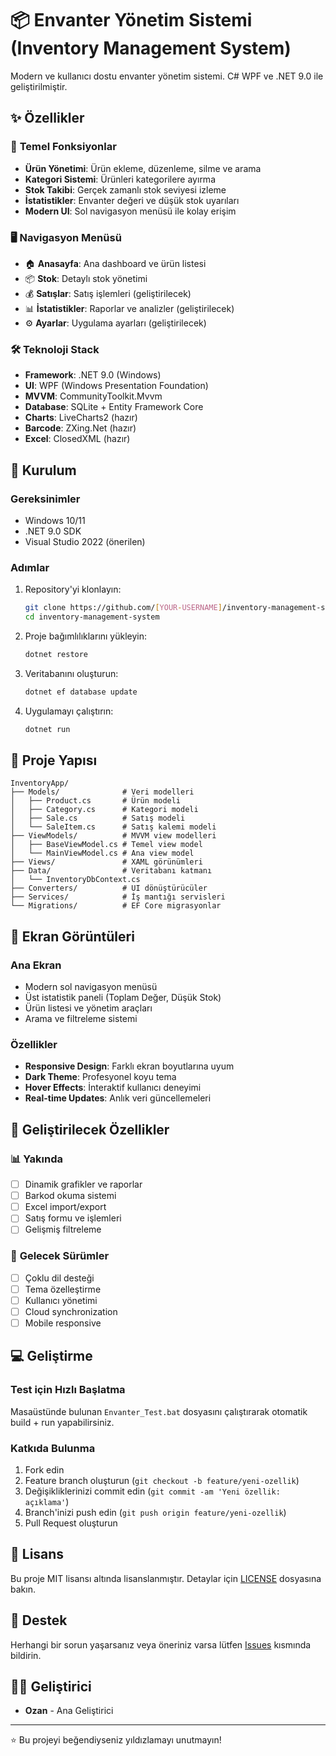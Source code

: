 # 📦 Envanter Yönetim Sistemi (Inventory Management System)

Modern ve kullanıcı dostu envanter yönetim sistemi. C# WPF ve .NET 9.0 ile geliştirilmiştir.

## ✨ Özellikler

### 🎯 **Temel Fonksiyonlar**
- **Ürün Yönetimi**: Ürün ekleme, düzenleme, silme ve arama
- **Kategori Sistemi**: Ürünleri kategorilere ayırma
- **Stok Takibi**: Gerçek zamanlı stok seviyesi izleme  
- **İstatistikler**: Envanter değeri ve düşük stok uyarıları
- **Modern UI**: Sol navigasyon menüsü ile kolay erişim

### 🖥️ **Navigasyon Menüsü**
- 🏠 **Anasayfa**: Ana dashboard ve ürün listesi
- 📦 **Stok**: Detaylı stok yönetimi
- 💰 **Satışlar**: Satış işlemleri (geliştirilecek)
- 📊 **İstatistikler**: Raporlar ve analizler (geliştirilecek)
- ⚙️ **Ayarlar**: Uygulama ayarları (geliştirilecek)

### 🛠️ **Teknoloji Stack**
- **Framework**: .NET 9.0 (Windows)
- **UI**: WPF (Windows Presentation Foundation)
- **MVVM**: CommunityToolkit.Mvvm
- **Database**: SQLite + Entity Framework Core
- **Charts**: LiveCharts2 (hazır)
- **Barcode**: ZXing.Net (hazır)
- **Excel**: ClosedXML (hazır)

## 🚀 Kurulum

### **Gereksinimler**
- Windows 10/11
- .NET 9.0 SDK
- Visual Studio 2022 (önerilen)

### **Adımlar**
1. Repository'yi klonlayın:
   ```bash
   git clone https://github.com/[YOUR-USERNAME]/inventory-management-system.git
   cd inventory-management-system
   ```

2. Proje bağımlılıklarını yükleyin:
   ```bash
   dotnet restore
   ```

3. Veritabanını oluşturun:
   ```bash
   dotnet ef database update
   ```

4. Uygulamayı çalıştırın:
   ```bash
   dotnet run
   ```

## 📁 Proje Yapısı

```
InventoryApp/
├── Models/              # Veri modelleri
│   ├── Product.cs       # Ürün modeli
│   ├── Category.cs      # Kategori modeli
│   ├── Sale.cs          # Satış modeli
│   └── SaleItem.cs      # Satış kalemi modeli
├── ViewModels/          # MVVM view modelleri
│   ├── BaseViewModel.cs # Temel view model
│   └── MainViewModel.cs # Ana view model
├── Views/               # XAML görünümleri
├── Data/                # Veritabanı katmanı
│   └── InventoryDbContext.cs
├── Converters/          # UI dönüştürücüler
├── Services/            # İş mantığı servisleri
└── Migrations/          # EF Core migrasyonlar
```

## 🎨 Ekran Görüntüleri

### Ana Ekran
- Modern sol navigasyon menüsü
- Üst istatistik paneli (Toplam Değer, Düşük Stok)
- Ürün listesi ve yönetim araçları
- Arama ve filtreleme sistemi

### Özellikler
- **Responsive Design**: Farklı ekran boyutlarına uyum
- **Dark Theme**: Profesyonel koyu tema
- **Hover Effects**: İnteraktif kullanıcı deneyimi
- **Real-time Updates**: Anlık veri güncellemeleri

## 🔄 Geliştirilecek Özellikler

### 📊 **Yakında**
- [ ] Dinamik grafikler ve raporlar
- [ ] Barkod okuma sistemi
- [ ] Excel import/export
- [ ] Satış formu ve işlemleri
- [ ] Gelişmiş filtreleme

### 🎯 **Gelecek Sürümler**
- [ ] Çoklu dil desteği
- [ ] Tema özelleştirme
- [ ] Kullanıcı yönetimi
- [ ] Cloud synchronization
- [ ] Mobile responsive

## 💻 Geliştirme

### **Test için Hızlı Başlatma**
Masaüstünde bulunan `Envanter_Test.bat` dosyasını çalıştırarak otomatik build + run yapabilirsiniz.

### **Katkıda Bulunma**
1. Fork edin
2. Feature branch oluşturun (`git checkout -b feature/yeni-ozellik`)
3. Değişikliklerinizi commit edin (`git commit -am 'Yeni özellik: açıklama'`)
4. Branch'inizi push edin (`git push origin feature/yeni-ozellik`)
5. Pull Request oluşturun

## 📝 Lisans

Bu proje MIT lisansı altında lisanslanmıştır. Detaylar için [LICENSE](LICENSE) dosyasına bakın.

## 🤝 Destek

Herhangi bir sorun yaşarsanız veya öneriniz varsa lütfen [Issues](https://github.com/[YOUR-USERNAME]/inventory-management-system/issues) kısmında bildirin.

## 👨‍💻 Geliştirici

- **Ozan** - Ana Geliştirici

---

⭐ Bu projeyi beğendiyseniz yıldızlamayı unutmayın!